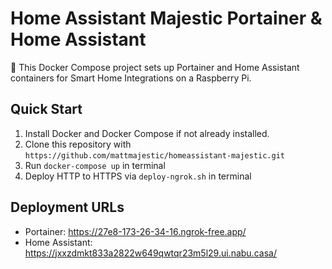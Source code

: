 # Home Assistant Majestic Portainer & Home Assistant

🐳 This Docker Compose project sets up Portainer and Home Assistant containers for Smart Home Integrations on a Raspberry Pi.

## Quick Start

1. Install Docker and Docker Compose if not already installed.
2. Clone this repository with `https://github.com/mattmajestic/homeassistant-majestic.git`
3. Run `docker-compose up` in terminal
4. Deploy HTTP to HTTPS via `deploy-ngrok.sh` in terminal

## Deployment URLs
- Portainer: https://27e8-173-26-34-16.ngrok-free.app/
- Home Assistant: https://jxxzdmkt833a2822w649qwtqr23m5l29.ui.nabu.casa/
